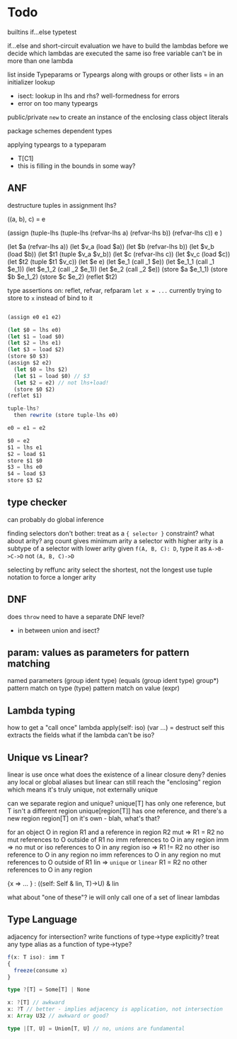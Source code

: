 # Todo

builtins
  if...else
  typetest

if...else and short-circuit evaluation
  we have to build the lambdas before we decide which lambdas are executed
  the same iso free variable can't be in more than one lambda

list inside Typeparams or Typeargs along with groups or other lists
= in an initializer
lookup
- isect: lookup in lhs and rhs?
well-formedness for errors
- error on too many typeargs

public/private
`new` to create an instance of the enclosing class
object literals

package schemes
dependent types

applying typeargs to a typeparam
- T[C1]
- this is filling in the bounds in some way?

## ANF

destructure tuples in assignment lhs?

((a, b), c) = e

(assign
  (tuple-lhs (tuple-lhs (refvar-lhs a) (refvar-lhs b)) (refvar-lhs c))
  e
  )

(let $a (refvar-lhs a))
(let $v_a (load $a))
(let $b (refvar-lhs b))
(let $v_b (load $b))
(let $t1 (tuple $v_a $v_b))
(let $c (refvar-lhs c))
(let $v_c (load $c))
(let $t2 (tuple $t1 $v_c))
(let $e e)
(let $e_1 (call _1 $e))
(let $e_1_1 (call _1 $e_1))
(let $e_1_2 (call _2 $e_1))
(let $e_2 (call _2 $e))
(store $a $e_1_1)
(store $b $e_1_2)
(store $c $e_2)
(reflet $t2)

type assertions on:
  reflet, refvar, refparam
`let x = ...`
  currently trying to store to `x` instead of bind to it

```ts

(assign e0 e1 e2)

(let $0 = lhs e0)
(let $1 = load $0)
(let $2 = lhs e1)
(let $3 = load $2)
(store $0 $3)
(assign $2 e2)
  (let $0 = lhs $2)
  (let $1 = load $0) // $3
  (let $2 = e2) // not lhs+load!
  (store $0 $2)
(reflet $1)

tuple-lhs?
  then rewrite (store tuple-lhs e0)

e0 = e1 = e2

$0 = e2
$1 = lhs e1
$2 = load $1
store $1 $0
$3 = lhs e0
$4 = load $3
store $3 $2

```

## type checker

can probably do global inference

finding selectors
  don't bother: treat as a `{ selector }` constraint?
  what about arity?
    arg count gives minimum arity
    a selector with higher arity is a subtype of a selector with lower arity
    given `f(A, B, C): D`, type it as `A->B->C->D` not `(A, B, C)->D`

selecting by reffunc arity
  select the shortest, not the longest
  use tuple notation to force a longer arity

## DNF

does `throw` need to have a separate DNF level?
- in between union and isect?

## param: values as parameters for pattern matching

named parameters
  (group ident type)
  (equals (group ident type) group*)
pattern match on type
  (type)
pattern match on value
  (expr)

## Lambda typing

how to get a "call once" lambda
  apply(self: iso)
    (var ...) = destruct self
  this extracts the fields
  what if the lambda can't be iso?

## Unique vs Linear?

linear is use once
what does the existence of a linear closure deny?
  denies any local or global aliases
  but linear can still reach the "enclosing" region
  which means it's truly unique, not externally unique

can we separate region and unique?
  unique[T] has only one reference, but T isn't a different region
  unique[region[T]] has one reference, and there's a new region
  region[T] on it's own - blah, what's that?

for an object O in region R1
and a reference in region R2
  mut =>
    R1 = R2
    no mut references to O outside of R1
    no imm references to O in any region
  imm =>
    no mut or iso references to O in any region
  iso =>
    R1 != R2
    no other iso reference to O in any region
    no imm references to O in any region
    no mut references to O outside of R1
  lin => `unique` or `linear`
    R1 = R2
    no other references to O in any region

{x => ... } : ((self: Self & lin, T)->U) & lin

what about "one of these"?
  ie will only call one of a set of linear lambdas

## Type Language

adjacency for intersection?
write functions of type->type explicitly?
  treat any type alias as a function of type->type?

```ts
f(x: T iso): imm T
{
  freeze(consume x)
}

type ?[T] = Some[T] | None

x: ?[T] // awkward
x: ?T // better - implies adjacency is application, not intersection
x: Array U32 // awkward or good?

type |[T, U] = Union[T, U] // no, unions are fundamental

```
